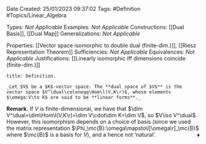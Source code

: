 <div class="topSpace"></div>

Date Created: 25/01/2023 09:37:02
Tags: #Definition #Topics/Linear_Algebra

Types: _Not Applicable_
Examples: _Not Applicable_
Constructions: [[Dual Basis]], [[Dual Map]]
Generalizations: _Not Applicable_

Properties: [[Vector space isomorphic to double dual (finite-dim.)]], [[Riesz Representation Theorem]]
Sufficiencies: _Not Applicable_
Equivalences: _Not Applicable_
Justifications: [[Linearly isomorphic iff dimensions coincide (finite-dim.)]]

``` ad-Definition
title: Definition.

_Let $V$ be a $K$-vector space. The **dual space of $V$** is the vector space $V^\dual\coloneqq\Hom\l(V,K\r)$, whose elements $\omega:V\to K$ are said to be **linear forms**._

```

**Remark.** If $V$ is finite-dimensional, we have that $\dim V^\dual=\dim\Hom\l(V,K\r)=\dim V\cdot\dim K=\dim V$, so $V\iso V^\dual$. However, this isomorphism depends on a choice of basis (since we used the matrix representation $\Phi_\mc{B}:\omega\mapsto\l[\omega\r]_\mc{B}$ where $\mc{B}$ is a basis for $V$), and a hence not $\textrm{`}$natural$\textrm{'}$.<span style="float:right;">$\blacklozenge$</span>
